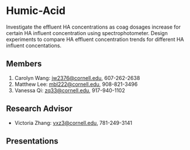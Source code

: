 # Humic-Acid
Investigate the effluent HA concentrations as coag dosages increase for certain HA influent concentration using spectrophotometer. Design experiments to compare HA effluent concentration trends for different HA influent concentations.

## Members
1. Carolyn Wang: jw2376@cornell.edu, 607-262-2638
2. Matthew Lee: mbl222@cornell.edu, 908-821-3496
3. Vanessa Qi: zq33@cornell.edu, 917-940-1102

## Research Advisor
* Victoria Zhang: vxz3@cornell.edu, 781-249-3141
## Presentations
